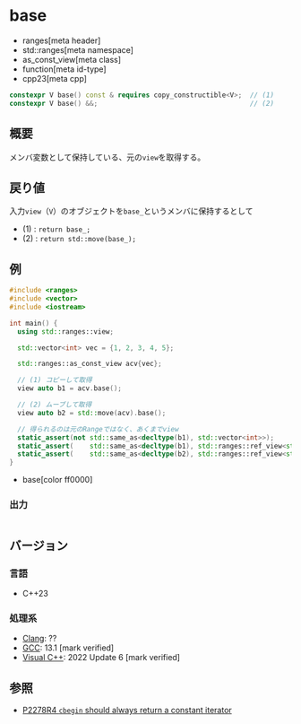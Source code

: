 # base
* ranges[meta header]
* std::ranges[meta namespace]
* as_const_view[meta class]
* function[meta id-type]
* cpp23[meta cpp]

```cpp
constexpr V base() const & requires copy_constructible<V>;  // (1)
constexpr V base() &&;                                      // (2)
```

## 概要

メンバ変数として保持している、元の`view`を取得する。

## 戻り値

入力`view`（`V`）のオブジェクトを`base_`というメンバに保持するとして

- (1) : `return base_;`
- (2) : `return std::move(base_);`

## 例

```cpp example
#include <ranges>
#include <vector>
#include <iostream>

int main() {
  using std::ranges::view;

  std::vector<int> vec = {1, 2, 3, 4, 5};

  std::ranges::as_const_view acv{vec};

  // (1) コピーして取得
  view auto b1 = acv.base();

  // (2) ムーブして取得
  view auto b2 = std::move(acv).base();

  // 得られるのは元のRangeではなく、あくまでview
  static_assert(not std::same_as<decltype(b1), std::vector<int>>);
  static_assert(    std::same_as<decltype(b1), std::ranges::ref_view<std::vector<int>>>);
  static_assert(    std::same_as<decltype(b2), std::ranges::ref_view<std::vector<int>>>);
}
```
* base[color ff0000]

### 出力

```
```

## バージョン
### 言語
- C++23

### 処理系
- [Clang](/implementation.md#clang): ??
- [GCC](/implementation.md#gcc): 13.1 [mark verified]
- [Visual C++](/implementation.md#visual_cpp): 2022 Update 6 [mark verified]

## 参照

- [P2278R4 `cbegin` should always return a constant iterator](https://www.open-std.org/jtc1/sc22/wg21/docs/papers/2022/p2278r4.html)
